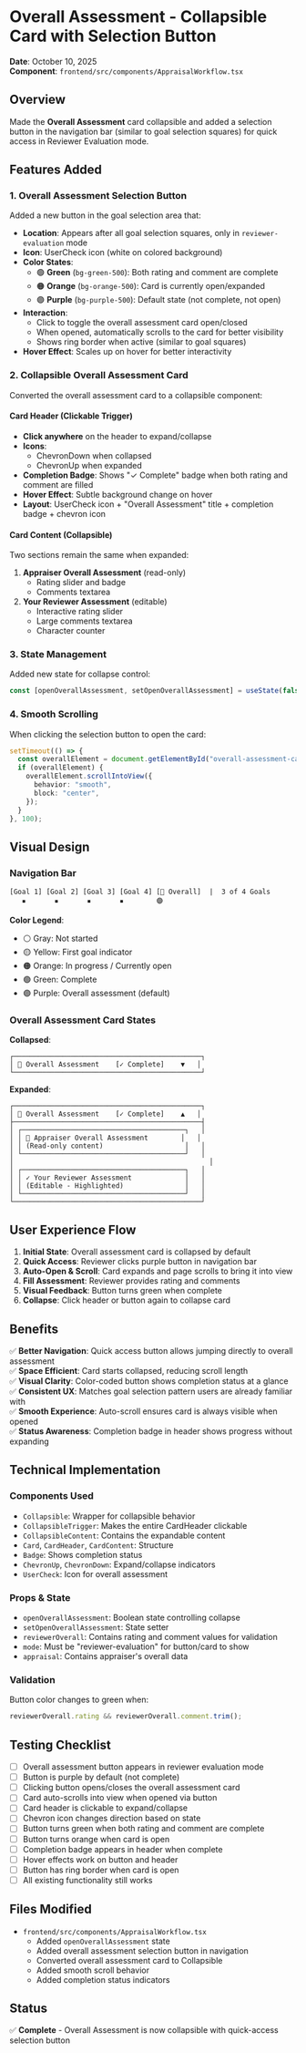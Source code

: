 # Overall Assessment - Collapsible Card with Selection Button

**Date**: October 10, 2025  
**Component**: `frontend/src/components/AppraisalWorkflow.tsx`

## Overview

Made the **Overall Assessment** card collapsible and added a selection button in the navigation bar (similar to goal selection squares) for quick access in Reviewer Evaluation mode.

## Features Added

### 1. Overall Assessment Selection Button

Added a new button in the goal selection area that:

- **Location**: Appears after all goal selection squares, only in `reviewer-evaluation` mode
- **Icon**: UserCheck icon (white on colored background)
- **Color States**:
  - 🟢 **Green** (`bg-green-500`): Both rating and comment are complete
  - 🟠 **Orange** (`bg-orange-500`): Card is currently open/expanded
  - 🟣 **Purple** (`bg-purple-500`): Default state (not complete, not open)
- **Interaction**:
  - Click to toggle the overall assessment card open/closed
  - When opened, automatically scrolls to the card for better visibility
  - Shows ring border when active (similar to goal squares)
- **Hover Effect**: Scales up on hover for better interactivity

### 2. Collapsible Overall Assessment Card

Converted the overall assessment card to a collapsible component:

#### Card Header (Clickable Trigger)

- **Click anywhere** on the header to expand/collapse
- **Icons**:
  - ChevronDown when collapsed
  - ChevronUp when expanded
- **Completion Badge**: Shows "✓ Complete" badge when both rating and comment are filled
- **Hover Effect**: Subtle background change on hover
- **Layout**: UserCheck icon + "Overall Assessment" title + completion badge + chevron icon

#### Card Content (Collapsible)

Two sections remain the same when expanded:

1. **Appraiser Overall Assessment** (read-only)
   - Rating slider and badge
   - Comments textarea
2. **Your Reviewer Assessment** (editable)
   - Interactive rating slider
   - Large comments textarea
   - Character counter

### 3. State Management

Added new state for collapse control:

```typescript
const [openOverallAssessment, setOpenOverallAssessment] = useState(false);
```

### 4. Smooth Scrolling

When clicking the selection button to open the card:

```typescript
setTimeout(() => {
  const overallElement = document.getElementById("overall-assessment-card");
  if (overallElement) {
    overallElement.scrollIntoView({
      behavior: "smooth",
      block: "center",
    });
  }
}, 100);
```

## Visual Design

### Navigation Bar

```
[Goal 1] [Goal 2] [Goal 3] [Goal 4] [👤 Overall]  |  3 of 4 Goals
   ▪️       ▪️       ▪️       ▪️        🟣
```

**Color Legend**:

- ⚪ Gray: Not started
- 🟡 Yellow: First goal indicator
- 🟠 Orange: In progress / Currently open
- 🟢 Green: Complete
- 🟣 Purple: Overall assessment (default)

### Overall Assessment Card States

**Collapsed**:

```
┌──────────────────────────────────────────────┐
│ 👤 Overall Assessment    [✓ Complete]    ▼   │
└──────────────────────────────────────────────┘
```

**Expanded**:

```
┌──────────────────────────────────────────────┐
│ 👤 Overall Assessment    [✓ Complete]    ▲   │
├──────────────────────────────────────────────┤
│ ┌────────────────────────────────────────┐   │
│ │ 👤 Appraiser Overall Assessment        │   │
│ │ (Read-only content)                    │   │
│ └────────────────────────────────────────┘   │
│                                                │
│ ┌────────────────────────────────────────┐   │
│ │ ✓ Your Reviewer Assessment             │   │
│ │ (Editable - Highlighted)               │   │
│ └────────────────────────────────────────┘   │
└──────────────────────────────────────────────┘
```

## User Experience Flow

1. **Initial State**: Overall assessment card is collapsed by default
2. **Quick Access**: Reviewer clicks purple button in navigation bar
3. **Auto-Open & Scroll**: Card expands and page scrolls to bring it into view
4. **Fill Assessment**: Reviewer provides rating and comments
5. **Visual Feedback**: Button turns green when complete
6. **Collapse**: Click header or button again to collapse card

## Benefits

✅ **Better Navigation**: Quick access button allows jumping directly to overall assessment  
✅ **Space Efficient**: Card starts collapsed, reducing scroll length  
✅ **Visual Clarity**: Color-coded button shows completion status at a glance  
✅ **Consistent UX**: Matches goal selection pattern users are already familiar with  
✅ **Smooth Experience**: Auto-scroll ensures card is always visible when opened  
✅ **Status Awareness**: Completion badge in header shows progress without expanding

## Technical Implementation

### Components Used

- `Collapsible`: Wrapper for collapsible behavior
- `CollapsibleTrigger`: Makes the entire CardHeader clickable
- `CollapsibleContent`: Contains the expandable content
- `Card`, `CardHeader`, `CardContent`: Structure
- `Badge`: Shows completion status
- `ChevronUp`, `ChevronDown`: Expand/collapse indicators
- `UserCheck`: Icon for overall assessment

### Props & State

- `openOverallAssessment`: Boolean state controlling collapse
- `setOpenOverallAssessment`: State setter
- `reviewerOverall`: Contains rating and comment values for validation
- `mode`: Must be "reviewer-evaluation" for button/card to show
- `appraisal`: Contains appraiser's overall data

### Validation

Button color changes to green when:

```typescript
reviewerOverall.rating && reviewerOverall.comment.trim();
```

## Testing Checklist

- [ ] Overall assessment button appears in reviewer evaluation mode
- [ ] Button is purple by default (not complete)
- [ ] Clicking button opens/closes the overall assessment card
- [ ] Card auto-scrolls into view when opened via button
- [ ] Card header is clickable to expand/collapse
- [ ] Chevron icon changes direction based on state
- [ ] Button turns green when both rating and comment are complete
- [ ] Button turns orange when card is open
- [ ] Completion badge appears in header when complete
- [ ] Hover effects work on button and header
- [ ] Button has ring border when card is open
- [ ] All existing functionality still works

## Files Modified

- `frontend/src/components/AppraisalWorkflow.tsx`
  - Added `openOverallAssessment` state
  - Added overall assessment selection button in navigation
  - Converted overall assessment card to Collapsible
  - Added smooth scroll behavior
  - Added completion status indicators

## Status

✅ **Complete** - Overall Assessment is now collapsible with quick-access selection button
